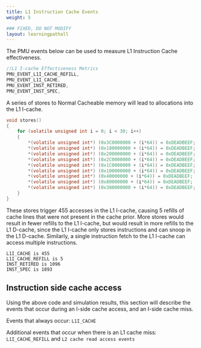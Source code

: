 ```yaml
---
title: L1 Instruction Cache Events
weight: 5

### FIXED, DO NOT MODIFY
layout: learningpathall
---
```


The PMU events below can be used to measure L1 Instruction Cache effectiveness.
```C
//L1 I-cache Effectiveness Metrics
PMU_EVENT_L1I_CACHE_REFILL,
PMU_EVENT_L1I_CACHE,
PMU_EVENT_INST_RETIRED,
PMU_EVENT_INST_SPEC,
```

A series of stores to Normal Cacheable memory will lead to allocations into the L1 I-cache. 
```C
void stores()
{
    for (volatile unsigned int i = 0; i < 30; i++)
    {
        *(volatile unsigned int*) (0x3C0000000 + (i*64)) = 0xDEADBEEF;
        *(volatile unsigned int*) (0x180000000 + (i*64)) = 0xDEADBEEF;
        *(volatile unsigned int*) (0x200000000 + (i*64)) = 0xDEADBEEF;
        *(volatile unsigned int*) (0x2C0000000 + (i*64)) = 0xDEADBEEF;
        *(volatile unsigned int*) (0x1C0000000 + (i*64)) = 0xDEADBEEF;
        *(volatile unsigned int*) (0x100000000 + (i*64)) = 0xDEADBEEF;
        *(volatile unsigned int*) (0x40000000 + (i*64)) = 0xDEADBEEF;
        *(volatile unsigned int*) (0x80000000 + (i*64)) = 0xDEADBEEF;
        *(volatile unsigned int*) (0x380000000 + (i*64)) = 0xDEADBEEF;
    } 
}
```

These stores trigger 455 accesses in the L1 I-cache, causing 5 refills of cache lines that were not present in the cache prior. More stores would result in fewer refills to the L1 I-cache, but would result in more refills to the L1 D-cache, since the L1 I-cache only stores instructions and can snoop in the L1 D-cache. Similarly, a single instruction fetch to the L1 I-cache can access multiple instructions.

```output
L1I_CACHE is 455
L1I_CACHE_REFILL is 5
INST_RETIRED is 1096
INST_SPEC is 1893
``` 

## Instruction side cache access
Using the above code and simulation results, this section will describe the events that occur during an I-side cache access, and an I-side cache miss.

Events that always occur:
`L1I_CACHE`

Additional events that occur when there is an L1 cache miss: 
`L1I_CACHE_REFILL` and `L2 cache read access events`


